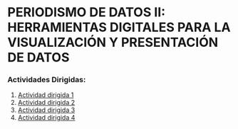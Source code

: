 # PERIODISMO DE DATOS II: HERRAMIENTAS DIGITALES PARA LA VISUALIZACIÓN Y PRESENTACIÓN DE DATOS

### Actividades Dirigidas:
1. [Actividad dirigida 1](https://nebrijas.github.io/periodismodedatos-nbugaring/ad1.html)
2. [Actividad dirigida 2](https://nebrijas.github.io/periodismodedatos-nbugaring/ad2.html)
3. [Actividad dirigida 3](https://nebrijas.github.io/periodismodedatos-nbugaring/ad3.html)
4. [Actividad dirigida 4](https://nebrijas.github.io/periodismodedatos-nbugaring/ad4.html)
